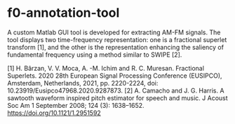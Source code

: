 # f0-annotation-tool

A custom Matlab GUI tool is developed for extracting AM-FM signals. The tool displays two time-frequency representation: one is a fractional superlet transform [1], and the other is the representation enhancing the saliency of fundamental frequency using a method similar to SWIPE [2].

[1] H. Bârzan, V. V. Moca, A. -M. Ichim and R. C. Muresan. Fractional Superlets. 2020 28th European Signal Processing Conference (EUSIPCO), Amsterdam, Netherlands, 2021, pp. 2220-2224, doi: 10.23919/Eusipco47968.2020.9287873.
[2] A. Camacho and J. G. Harris. A sawtooth waveform inspired pitch estimator for speech and music. J Acoust Soc Am 1 September 2008; 124 (3): 1638–1652. https://doi.org/10.1121/1.2951592